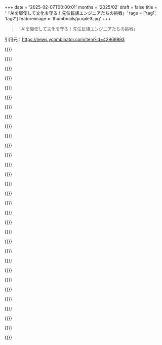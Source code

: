 +++
date = '2025-02-07T00:00:01'
months = '2025/02'
draft = false
title = '「AIを駆使して文化を守る！先住民族エンジニアたちの挑戦」'
tags = ['tag1', 'tag2']
featureimage = 'thumbnails/purple3.jpg'
+++

> 「AIを駆使して文化を守る！先住民族エンジニアたちの挑戦」

引用元：https://news.ycombinator.com/item?id=42969993

{{<matomeQuote body="自分、Kikshtって言語を話せる数少ない人間の一人なんだ！言語学、NLP、MLの研究背景持ってるから、この仕事にぴったりな立場なんだけど、まだモデルにKikshtの文法を覚えさせるのは難しいみたい。英語とは全然違うから、訓練データを集める必要があると思うんだよね。Kikshtは動詞の三重接頭辞構造が重要で、語順がほとんど関係ないんだ。とにかく、今後も頑張っていくつもり！" userName="antics" createdAt="2025-02-11T03:05:35" color="#45d325">}}

{{<matomeQuote body="すごい！頑張ってね！自分も中米のローレス言語に取り組んでるけど、そっちも復活に向けて情報を集めてるのかな？Wikiに載ってるリンクいくつか見たんだけど。" userName="ks2048" createdAt="2025-02-11T04:36:32" color="">}}

{{<matomeQuote body="幸運なことに、Kikshtには他の文献や録音された資料が結構残ってるんだ。1900年代初頭にSapirみたいな言語学者に研究されてたし。ただ、復活については少し誤解があるかも。GladysはKikshtの母語話者の最後の一人だけど、話者の最後ではないからね。言語は常に変化するし、1804年に放置されてたら今とは違ったはず。" userName="antics" createdAt="2025-02-11T04:59:59" color="#38d3d3">}}

{{<matomeQuote body="Kikshtって面白い言語だね！その言語に関するリソースとかあったら教えてほしいな。接頭辞のある動詞で一文になるって、めっちゃ面白い言語の特徴だと思う！" userName="amarant" createdAt="2025-02-11T03:55:17" color="">}}

{{<matomeQuote body="残念ながら、Wasq'uとしてはKikshtはコミュニティのものと考えられてるから、誰かに教えてもらったり、学ぶためのリソース探すのはめっちゃ難しいと思うよ。" userName="antics" createdAt="2025-02-11T05:02:25" color="">}}

{{<matomeQuote body="「接頭辞付きの動詞が文になる」ってのが気になってる！こういう文法特徴って結構面白いよね！アグルチネイティング言語って呼ばれてるけど、エスキモー語族、トルコ語、フィンランド語なんかが有名だよ。トルコ語やフィンランド語を学ぶためのリソースはいくらでもあるよ！" userName="thaumasiotes" createdAt="2025-02-11T06:29:24" color="">}}

{{<matomeQuote body="頑張って！良い結果を願ってるよ。LoRAを作って既存のモデルを微調整することになると思うけど、書かれた材料は十分にあるのかな？言語モデルが増えれば、意味構造の違いからくる強みも活かせると思うんだ。" userName="fnordpiglet" createdAt="2025-02-11T04:15:45" color="">}}

{{<matomeQuote body="書かれた資料はそれなりにあるけど、その量で微調整するのはめっちゃ難しいんだよね。でも、関連言語の共有コーパスを使って何か始められるかもしれない！" userName="antics" createdAt="2025-02-11T05:03:51" color="">}}

{{<matomeQuote body="ウィキペディアによると1990年にはKikshtの流暢な話者が69人いたらしいけど、最後の一人が2012年に亡くなったんだって。どうやってその言語を学んだの？" userName="koolba" createdAt="2025-02-11T03:53:26" color="">}}

{{<matomeQuote body="おばあちゃんとGladysの孫から教わったよ。GladysはKikshtが母語の最後の人だったけど、まだ他にも話せる人がいるんだ。" userName="antics" createdAt="2025-02-11T04:55:12" color="">}}

{{<matomeQuote body="llmsの本来の使い方は翻訳だし、最初の頃の文脈の理解はそこから来てるんだよね。llmsが過大評価されてるって言う人もいるけど、これが元のコアなユースケースなんだ。" userName="AnotherGoodName" createdAt="2025-02-11T02:11:19" color="">}}

{{<matomeQuote body="オーストラリアの先住民の俺が何年か前からこの問題に取り組んでる。今はOpenAIで辞書を処理してる段階なんだ。俺の部族の辞書も100kのコンテキストウィンドウに収まる。正直言って、保存は難しいけど、若い人が言語を学ぶのにいいインターフェースがあればそれが勝ちだと思ってる。" userName="thomasfromcdnjs" createdAt="2025-02-11T06:09:28" color="#38d3d3">}}

{{<matomeQuote body="最近、物件の名前付けでChatGPT使って地名の特徴を提案してもらったんだけど、Kaurnaを試したら関連する提案がいっぱい出てきてびっくりした。Google Translateには載ってないけど、ちゃんとKaurnaの辞書とも合ったよ。" userName="prawn" createdAt="2025-02-11T06:52:34" color="">}}

{{<matomeQuote body="LLMの素晴らしい活用法だね！研究者たち頑張れ！ただ、残念ながら多くの言語に残された時間があまりないのが現実。" userName="joshdavham" createdAt="2025-02-11T01:00:52" color="">}}

{{<matomeQuote body="この話題、ちょっと冷めた目で見がちだけど、LLMの本来の目的は言語を総合的にモデル化することなんだからね。名前からしてそう。ハルシネーションは無効な文法や存在しない単語を作ることは滅多にないけど、問題なのは事実で、これって言語保存の目的には関係ないんじゃない？" userName="lolinder" createdAt="2025-02-11T02:40:59" color="">}}

{{<matomeQuote body="強力な言語モデルがあれば、たとえば『フロッピーディスク』をあらゆる絶滅した言語でどう言うかを自信満々に教えたり、コンピュータ以前の言語でも教えたりするかもしれないんだよね。でもそれって面白いけど、あくまで真実じゃないんだよね。" userName="userbinator" createdAt="2025-02-11T02:55:13" color="">}}

{{<matomeQuote body="ほら、言語を話す人が残っていたら、人間も同じことするんじゃない？" userName="ahoef" createdAt="2025-02-11T08:22:47" color="">}}

{{<matomeQuote body="プログラミング言語でのハルシネーションも有効な英語の単語を並べてなんか適当な概念を作り出してるだけだし、新しい単語をゼロから作ってるわけじゃないんだよね。絶滅した言語で『フロッピーディスク』がどう言うかを聞いて、それなりの言い回しを作ったら、それが悪いこととは思わないな。文化遺産に触れたい人は、ちょっとした創造的な使い方には文句ないだろうし、学者は制限を分かってるからね。言語モデルをデータベースとして誤用することが問題なんで、この使い方ならその影響は小さいと思うよ。" userName="lolinder" createdAt="2025-02-11T04:35:57" color="">}}

{{<matomeQuote body="簡単な英語とかPython以外はあんまり強くないみたい。大きなLLMのトーンはちょっと非人間的だし、どこかのマイナーな言語の資料を見つけるのは大変だろうね。" userName="cess11" createdAt="2025-02-11T07:42:07" color="">}}

{{<matomeQuote body="どの言語で失敗したの？ヨーロッパの言語いくつか試したけど、完璧かそれに近いから、特に問題ないよ。" userName="ahoef" createdAt="2025-02-11T08:23:54" color="">}}

{{<matomeQuote body="LLMの実際の利用法って感じ。原住民の言語データを使ってモデルを構築して、文法とか語彙を見つけるのかな。例えば、ナバホ語で「大きな言語モデル」ってどう言うんだろう？LLMが新しい単語を作るかもしれないし、コミュニティがその提案を受け入れたり、変えたりできる。" userName="bitwize" createdAt="2025-02-11T05:02:06" color="">}}

{{<matomeQuote body="趣味でランダムなニッチな言語を学べるAIツールないかな？Toki Ponaとか。" userName="Mengkudulangsat" createdAt="2025-02-11T05:23:08" color="">}}

{{<matomeQuote body="これはマジで役に立つのか疑問。アーカイブにはいいけど、文化の「保存」にはならないんじゃない？文化が生きてないと意味ないし。インドみたいに、一度書かれ始めると、実際の知識が失われがちだよ。AIで言語助ける話は大事だけど、結局お金儲けのネタになってるだけな気がする。" userName="tho23i423434" createdAt="2025-02-11T01:00:04" color="">}}

{{<matomeQuote body="書かれることが始まると、実際の知識が失われやすいっていう話なんだろう。インドなんか見てもそうだし。 それ、どういう意味？英語によるインドの言語の大量消失を気にする知識人はあまりいないみたいだけど。ボリウッドの映画は人気だし、全部ヒンディー語で作られてるじゃん？英語がインド社会でそんなに広まって、ボリウッド映画もほとんど英語で作られるようになる危険があるのかな。" userName="Boldened15" createdAt="2025-02-11T06:20:12" color="">}}

{{<matomeQuote body="文化をドキュメント化してるのはいいことだと思う。文化や言語はツールだと思ってて、役に立たなくなったらもっと機能的なものに置き換えるべきじゃね？" userName="BurningFrog" createdAt="2025-02-11T01:39:57" color="">}}

{{<matomeQuote body="インドやアメリカの知識人たちがインドの言語の大量消失を気にしてないっていうのは驚きだな。他の地域の言語に対してはもっと関心があると思ってたけど。" userName="ks2048" createdAt="2025-02-11T03:32:40" color="">}}

{{<matomeQuote body="LLMが先住民の言語を知ってれば、最後の話者が亡くなっても、未来の世代はその言語を学んでLLMと会話できるんだよ。LLMは先住民族の言語だけじゃなく、新しい言語を学ぶのにもいい使い道だね。それに「悪いイギリスの人がインドを壊した」ってのは、個人的な政治の話に聞こえるな。" userName="aussieguy1234" createdAt="2025-02-11T01:07:03" color="">}}

{{<matomeQuote body="でも、LLMって実際にはトレーニングされたコーパスのロスィ圧縮みたいなもんだから、そのコーパス自体を保存しておけば、将来的にもっといいLLMか何かをトレーニングするために使えるんじゃね？データ保護の理由でコーパスが保存できないってこともあるかもしれないけど、LLM自体は保存できるとか。それにしても、その可能性はあまりに現実的じゃない気がする。" userName="bloak" createdAt="2025-02-11T07:22:32" color="#785bff">}}

{{<matomeQuote body="両方やれって。コーパスの保存とLLMの構築、未来の世代にとって最高のチャンスになるだろ。" userName="crackalamoo" createdAt="2025-02-11T07:41:55" color="#45d325">}}

{{<matomeQuote body="やっとLLMの良い使い道が見つかったな。すでに解決された自動化問題を人間ぽくするだけじゃないってのがポイントだ。" userName="deadbabe" createdAt="2025-02-11T00:46:48" color="#ff5c5c">}}

{{<matomeQuote body="俺も同感。" userName="iamnotsure" createdAt="2025-02-11T07:23:42" color="">}}

